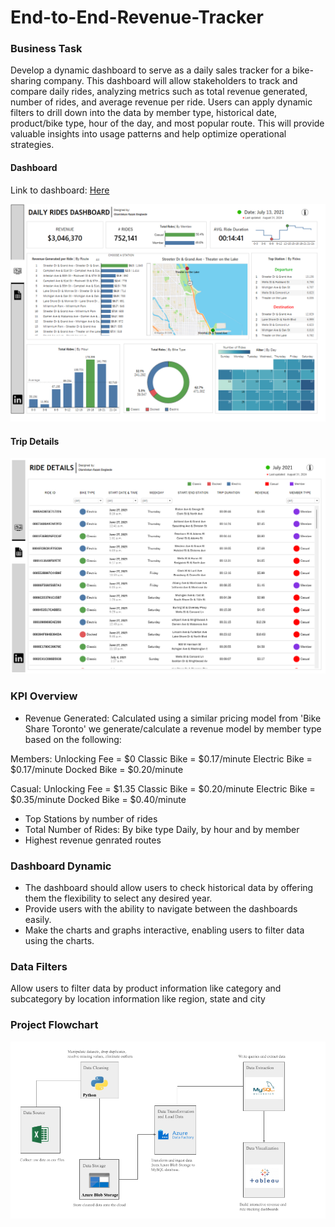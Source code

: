# End-to-End-Revenue-Tracker
### Business Task

Develop a dynamic dashboard to serve as a daily sales tracker for a bike-sharing company. This dashboard will allow stakeholders to track and compare daily rides, analyzing metrics such as total revenue generated, number of rides, and average revenue per ride. Users can apply dynamic filters to drill down into the data by member type, historical date, product/bike type, hour of the day, and most popular route. This will provide valuable insights into usage patterns and help optimize operational strategies.

#### Dashboard
Link to dashboard: [Here](https://public.tableau.com/views/HRDailyRidesDashboard/RideDashboard?:language=en-US&:sid=&:redirect=auth&:display_count=n&:origin=viz_share_link)

![alt text](https://github.com/Lekan-E/End-to-End-Revenue-Tracker/blob/6b502428ef80b1bc4e78b22644fafeca84874deb/Images/Ride%20Dashboard.png)

#### Trip Details
![alt text](https://github.com/Lekan-E/End-to-End-Revenue-Tracker/blob/6b502428ef80b1bc4e78b22644fafeca84874deb/Images/Trip%20Details.png)

### KPI Overview
- Revenue Generated: Calculated using a similar pricing model from 'Bike Share Toronto' we generate/calculate a revenue model by member type based on the following:

Members:
Unlocking Fee = $0
Classic Bike  = $0.17/minute
Electric Bike = $0.17/minute
Docked Bike = $0.20/minute

Casual:
Unlocking Fee = $1.35
Classic Bike  = $0.20/minute
Electric Bike = $0.35/minute
Docked Bike = $0.40/minute

- Top Stations by number of rides
- Total Number of Rides: By bike type Daily, by hour and by member 
- Highest revenue genrated routes

### Dashboard Dynamic
- The dashboard should allow users to check historical data by offering them the flexibility to select any desired year.
- Provide users with the ability to navigate between the dashboards easily.
- Make the charts and graphs interactive, enabling users to filter data using the charts.

### Data Filters
Allow users to filter data by product information like category and subcategory by location information like region, state and city

### Project Flowchart
![alt text](https://github.com/Lekan-E/End-to-End-Revenue-Tracker/blob/fff3e93d8ed63a5c9774dd8a847da6262172844b/Images/Architecture%20(1).png)
